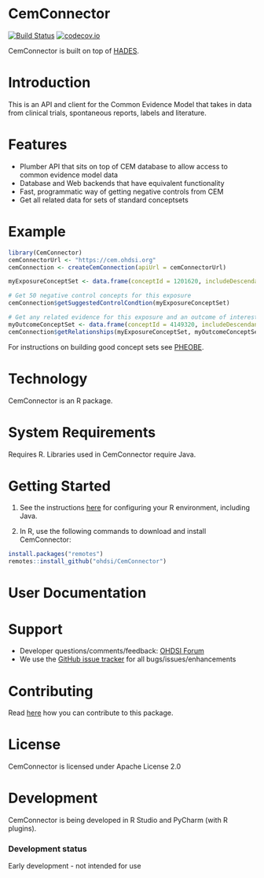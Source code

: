 CemConnector
====================

[![Build Status](https://github.com/OHDSI/CemConnector/workflows/R-CMD-check/badge.svg)](https://github.com/OHDSI/CemConnector/actions?query=workflow%3AR-CMD-check)
[![codecov.io](https://codecov.io/github/OHDSI/CemConnector/coverage.svg?branch=master)](https://codecov.io/github/OHDSI/CemConnector?branch=master)

CemConnector is built on top of [HADES](https://ohdsi.github.io/Hades).

Introduction
============
This is an API and client for the Common Evidence Model that takes in data from clinical trials, spontaneous reports,
 labels and literature.
 


Features
========
- Plumber API that sits on top of CEM database to allow access to common evidence model data
- Database and Web backends that have equivalent functionality
- Fast, programmatic way of getting negative controls from CEM
- Get all related data for sets of standard conceptsets

Example
========
```r
library(CemConnector)
cemConnectorUrl <- "https://cem.ohdsi.org"
cemConnection <- createCemConnection(apiUrl = cemConnectorUrl)

myExposureConceptSet <- data.frame(conceptId = 1201620, includeDescendants = 1, isExcluded = 0)

# Get 50 negative control concepts for this exposure
cemConnection$getSuggestedControlCondtion(myExposureConceptSet)

# Get any related evidence for this exposure and an outcome of interest
myOutcomeConceptSet <- data.frame(conceptId = 4149320, includeDescendants = 1, isExcluded = 0)
cemConnection$getRelationships(myExposureConceptSet, myOutcomeConceptSet, conditionSiblingLookupLevels = 1)

```
For instructions on building good concept sets see [PHEOBE](https://data.ohdsi.org/PHOEBE/).

Technology
============
CemConnector is an R package.

System Requirements
============
Requires R. Libraries used in CemConnector require Java.

Getting Started
===============

1. See the instructions [here](https://ohdsi.github.io/Hades/rSetup.html) for configuring your R environment, including Java.

2. In R, use the following commands to download and install CemConnector:

  ```r
  install.packages("remotes")
  remotes::install_github("ohdsi/CemConnector")
  ```

User Documentation
==================


Support
=======
* Developer questions/comments/feedback: <a href="http://forums.ohdsi.org/c/developers">OHDSI Forum</a>
* We use the <a href="https://github.com/OHDSI/CemConnector/issues">GitHub issue tracker</a> for all bugs/issues/enhancements

Contributing
============
Read [here](https://ohdsi.github.io/Hades/contribute.html) how you can contribute to this package.


License
=======
CemConnector is licensed under Apache License 2.0

Development
===========
CemConnector is being developed in R Studio and PyCharm (with R plugins).

### Development status

Early development - not intended for use
